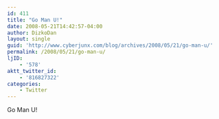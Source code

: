 ```yaml
---
id: 411
title: "Go Man U!"
date: 2008-05-21T14:42:57-04:00
author: DizkoDan
layout: single
guid: 'http://www.cyberjunx.com/blog/archives/2008/05/21/go-man-u/'
permalink: /2008/05/21/go-man-u/
ljID:
    - '578'
aktt_twitter_id:
    - '816827322'
categories:
    - Twitter
---
```


Go Man U!